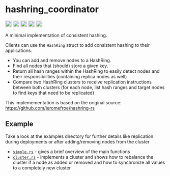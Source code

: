 # hashring_coordinator

[<img alt="github" src="https://img.shields.io/badge/github-thomblin/hashring_coordinator-8da0cb?style=for-the-badge&labelColor=555555&logo=github" height="20">](https://github.com/thomblin/hashring_coordinator)
[<img alt="crates.io" src="https://img.shields.io/crates/v/hashring_coordinator?style=for-the-badge&color=fc8d62&logo=rust" height="20">](https://crates.io/crates/hashring_coordinator)
[<img alt="docs.rs" src="https://img.shields.io/docsrs/hashring_coordinator?logo=docs.rs&labelColor=555555" height="20">](https://docs.rs/hashring_coordinator)
[<img alt="build status" src="https://img.shields.io/github/actions/workflow/status/Thomblin/hashring_coordinator/rust.yml?branch=main&style=for-the-badge" height="20">](https://github.com/thomblin/hashring_coordinator/actions?query=branch%3Amain)
[<img alt="audit status" src="https://img.shields.io/github/actions/workflow/status/Thomblin/hashring_coordinator/audit.yml?branch=main&style=for-the-badge&label=audit" height="20">](https://github.com/thomblin/hashring_coordinator/actions?query=branch%3Amain)

A minimal implementation of consistent hashing.

Clients can use the `HashRing` struct to add consistent hashing to their
applications. 

- You can add and remove nodes to a HashRing.
- Find all nodes that (should) store a given key.
- Return all hash ranges within the HashRing to easily detect nodes and their responsibilities (containing replica nodes as well)
- Compare two HashRing clusters to receive replication instructions between both clusters (for each node, list hash ranges and target nodes to find keys that need to be replicated)

This implemementation is based on the original source: <https://github.com/jeromefroe/hashring-rs>

## Example

Take a look at the examples directory for further details like replication during deployments or after adding/removing nodes from the cluster

* [`simple.rs`](/examples/simple.rs) - gives a brief overview of the main functions
* [`cluster.rs`](/examples/cluster.rs) - implements a cluster and shows how to rebalance the cluster if a node as added or removed and how to synchronize all values to a completely new cluster